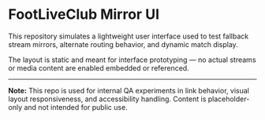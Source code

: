 # FootLiveClub Mirror UI

This repository simulates a lightweight user interface used to test fallback stream mirrors, alternate routing behavior, and dynamic match display.

The layout is static and meant for interface prototyping — no actual streams or media content are enabled embedded or referenced.

---

**Note:** This repo is used for internal QA experiments in link behavior, visual layout responsiveness, and accessibility handling. Content is placeholder-only and not intended for public use.
